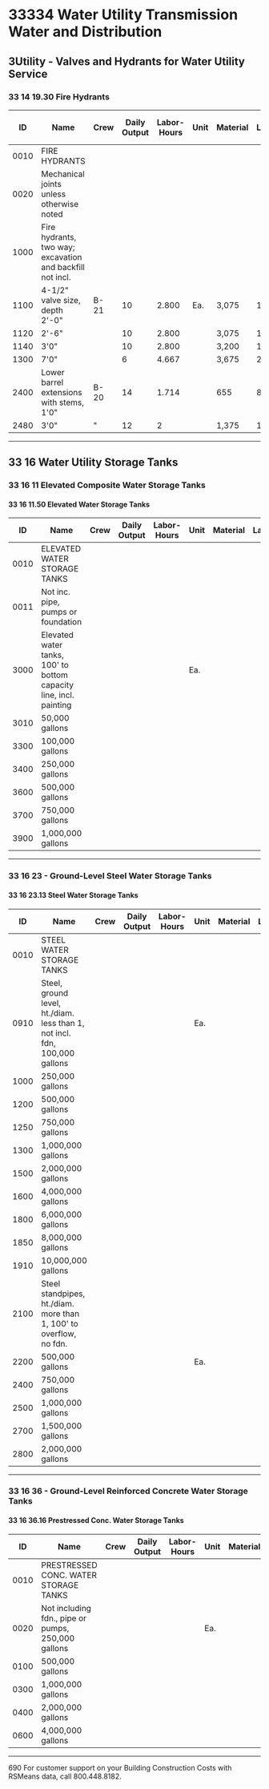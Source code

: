# 33334 Water Utility Transmission Water and Distribution

## 3Utility - Valves and Hydrants for Water Utility Service

### 33 14 19.30 Fire Hydrants

| ID    | Name                                                                 | Crew | Daily Output | Labor-Hours | Unit | Material | Labor | Equipment | Total     | Total Incl O&P |
|-------|----------------------------------------------------------------------|------|--------------|-------------|------|----------|-------|-----------|-----------|----------------|
| 0010  | FIRE HYDRANTS                                                        |      |              |             |      |          |       |           |           |                |
| 0020  | Mechanical joints unless otherwise noted                              |      |              |             |      |          |       |           |           |                |
| 1000  | Fire hydrants, two way; excavation and backfill not incl.             |      |              |             |      |          |       |           |           |                |
| 1100  | 4-1/2" valve size, depth 2'-0"                                       | B-21 | 10           | 2.800       | Ea.  | 3,075    | 147   | 17.35     | 3,239.35  | 3,65           |
| 1120  | 2'-6"                                                                |      | 10           | 2.800       |      | 3,075    | 147   | 17.35     | 3,239.35  | 3,65           |
| 1140  | 3'0"                                                                 |      | 10           | 2.800       |      | 3,200    | 147   | 17.35     | 3,364.35  | 3,77           |
| 1300  | 7'0"                                                                 |      | 6            | 4.667       |      | 3,675    | 245   | 29        | 3,949     | 4,45           |
| 2400  | Lower barrel extensions with stems, 1'0"                             | B-20 | 14           | 1.714       |      | 655      | 87    |           | 742       | 85             |
| 2480  | 3'0"                                                                 | "    | 12           | 2           |      | 1,375    | 101   |           | 1,476     | 1,65           |

---

## 33 16 Water Utility Storage Tanks

### 33 16 11 Elevated Composite Water Storage Tanks

#### 33 16 11.50 Elevated Water Storage Tanks

| ID    | Name                                                                 | Crew | Daily Output | Labor-Hours | Unit | Material | Labor | Equipment | Total      | Total Incl O&P |
|-------|----------------------------------------------------------------------|------|--------------|-------------|------|----------|-------|-----------|------------|----------------|
| 0010  | ELEVATED WATER STORAGE TANKS                                         |      |              |             |      |          |       |           |            |                |
| 0011  | Not inc. pipe, pumps or foundation                                   |      |              |             |      |          |       |           |            |                |
| 3000  | Elevated water tanks, 100' to bottom capacity line, incl. painting   |      |              |             | Ea.  |          |       |           | 185,000    | 204,00         |
| 3010  | 50,000 gallons                                                       |      |              |             |      |          |       |           | 185,000    | 204,00         |
| 3300  | 100,000 gallons                                                      |      |              |             |      |          |       |           | 280,000    | 307,50         |
| 3400  | 250,000 gallons                                                      |      |              |             |      |          |       |           | 751,500    | 826,50         |
| 3600  | 500,000 gallons                                                      |      |              |             |      |          |       |           | 1,336,000  | 1,470,00       |
| 3700  | 750,000 gallons                                                      |      |              |             |      |          |       |           | 1,622,000  | 1,783,50       |
| 3900  | 1,000,000 gallons                                                    |      |              |             |      |          |       |           | 2,322,000  | 2,556,00       |

---

### 33 16 23 - Ground-Level Steel Water Storage Tanks

#### 33 16 23.13 Steel Water Storage Tanks

| ID    | Name                                                                 | Crew | Daily Output | Labor-Hours | Unit | Material | Labor | Equipment | Total      | Total Incl O&P |
|-------|----------------------------------------------------------------------|------|--------------|-------------|------|----------|-------|-----------|------------|----------------|
| 0010  | STEEL WATER STORAGE TANKS                                            |      |              |             |      |          |       |           |            |                |
| 0910  | Steel, ground level, ht./diam. less than 1, not incl. fdn, 100,000 gallons |      |              |             | Ea.  |          |       |           | 202,000    | 244,50         |
| 1000  | 250,000 gallons                                                      |      |              |             |      |          |       |           | 295,500    | 324,00         |
| 1200  | 500,000 gallons                                                      |      |              |             |      |          |       |           | 417,000    | 458,50         |
| 1250  | 750,000 gallons                                                      |      |              |             |      |          |       |           | 538,000    | 591,50         |
| 1300  | 1,000,000 gallons                                                    |      |              |             |      |          |       |           | 558,000    | 725,50         |
| 1500  | 2,000,000 gallons                                                    |      |              |             |      |          |       |           | 1,043,000  | 1,148,00       |
| 1600  | 4,000,000 gallons                                                    |      |              |             |      |          |       |           | 2,121,000  | 2,333,00       |
| 1800  | 6,000,000 gallons                                                    |      |              |             |      |          |       |           | 3,095,000  | 3,405,00       |
| 1850  | 8,000,000 gallons                                                    |      |              |             |      |          |       |           | 4,068,000  | 4,475,00       |
| 1910  | 10,000,000 gallons                                                   |      |              |             |      |          |       |           | 5,050,000  | 5,554,50       |
| 2100  | Steel standpipes, ht./diam. more than 1, 100' to overflow, no fdn.   |      |              |             |      |          |       |           |            |                |
| 2200  | 500,000 gallons                                                      |      |              |             | Ea.  |          |       |           | 546,500    | 600,50         |
| 2400  | 750,000 gallons                                                      |      |              |             |      |          |       |           | 722,500    | 794,50         |
| 2500  | 1,000,000 gallons                                                    |      |              |             |      |          |       |           | 1,060,500  | 1,167,00       |
| 2700  | 1,500,000 gallons                                                    |      |              |             |      |          |       |           | 1,749,000  | 1,923,00       |
| 2800  | 2,000,000 gallons                                                    |      |              |             |      |          |       |           | 2,327,000  | 2,559,00       |

---

### 33 16 36 - Ground-Level Reinforced Concrete Water Storage Tanks

#### 33 16 36.16 Prestressed Conc. Water Storage Tanks

| ID    | Name                                                                 | Crew | Daily Output | Labor-Hours | Unit | Material | Labor | Equipment | Total      | Total Incl O&P |
|-------|----------------------------------------------------------------------|------|--------------|-------------|------|----------|-------|-----------|------------|----------------|
| 0010  | PRESTRESSED CONC. WATER STORAGE TANKS                                |      |              |             |      |          |       |           |            |                |
| 0020  | Not including fdn., pipe or pumps, 250,000 gallons                   |      |              |             | Ea.  |          |       |           | 299,000    | 329,50         |
| 0100  | 500,000 gallons                                                      |      |              |             |      |          |       |           | 487,000    | 536,00         |
| 0300  | 1,000,000 gallons                                                    |      |              |             |      |          |       |           | 707,000    | 807,50         |
| 0400  | 2,000,000 gallons                                                    |      |              |             |      |          |       |           | 1,072,000  | 1,179,00       |
| 0600  | 4,000,000 gallons                                                    |      |              |             |      |          |       |           | 1,706,000  | 1,877,00       |

---

690 For customer support on your Building Construction Costs with RSMeans data, call 800.448.8182.